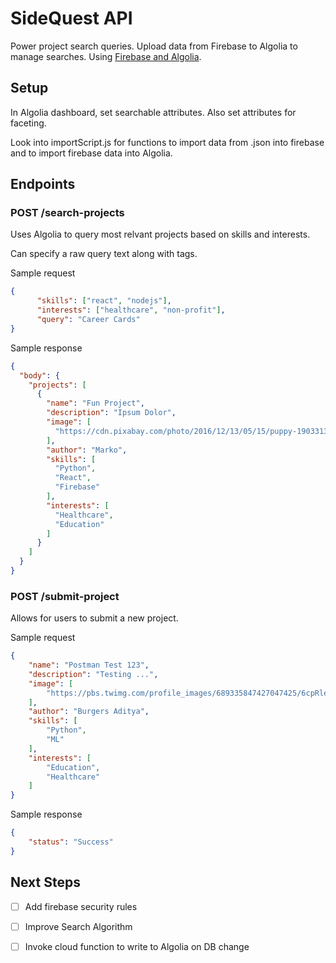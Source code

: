 # SideQuest API

Power project search queries. Upload data from Firebase to Algolia to manage searches. Using [Firebase and Algolia](https://www.algolia.com/doc/guides/sending-and-managing-data/send-and-update-your-data/tutorials/firebase-algolia/).

## Setup
In Algolia dashboard, set searchable attributes. Also set attributes for faceting. 

Look into importScript.js for functions to import data from .json into firebase and to import firebase data into Algolia.

## Endpoints

### POST /search-projects
Uses Algolia to query most relvant projects based on skills and interests.

Can specify a raw query text along with tags.

Sample request
```json
{
      "skills": ["react", "nodejs"],
      "interests": ["healthcare", "non-profit"],
      "query": "Career Cards"
}
```

Sample response
```json
{
  "body": {
    "projects": [
      {
        "name": "Fun Project",
        "description": "Ipsum Dolor",
        "image": [
          "https://cdn.pixabay.com/photo/2016/12/13/05/15/puppy-1903313__340.jpg"
        ],
        "author": "Marko",
        "skills": [
          "Python",
          "React",
          "Firebase"
        ],
        "interests": [
          "Healthcare",
          "Education"
        ]
      }
    ]
  }
}
```

### POST /submit-project

Allows for users to submit a new project.

Sample request
```json
{
    "name": "Postman Test 123",
    "description": "Testing ...",
    "image": [
        "https://pbs.twimg.com/profile_images/689335847427047425/6cpRle0x.jpg"
    ],
    "author": "Burgers Aditya",
    "skills": [
        "Python",
        "ML"
    ],
    "interests": [
    	"Education",
    	"Healthcare"
    ]
}
```

Sample response
```json
{
    "status": "Success"
}
```

## Next Steps
- [ ] Add firebase security rules
- [ ] Improve Search Algorithm
- [ ] Invoke cloud function to write to Algolia on DB change



